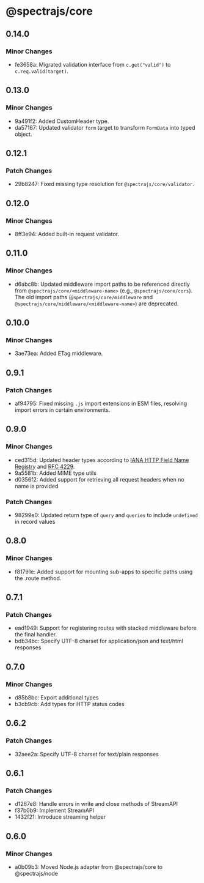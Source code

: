 # @spectrajs/core

## 0.14.0

### Minor Changes

- fe3658a: Migrated validation interface from `c.get("valid")` to `c.req.valid(target)`.

## 0.13.0

### Minor Changes

- 9a491f2: Added CustomHeader type.
- da57167: Updated validator `form` target to transform `FormData` into typed object.

## 0.12.1

### Patch Changes

- 29b8247: Fixed missing type resolution for `@spectrajs/core/validator`.

## 0.12.0

### Minor Changes

- 8ff3e94: Added built-in request validator.

## 0.11.0

### Minor Changes

- d6abc8b: Updated middleware import paths to be referenced directly from `@spectrajs/core/<middleware-name>` (e.g., `@spectrajs/core/cors`). The old import paths (`@spectrajs/core/middleware` and `@spectrajs/core/middleware/<middleware-name>`) are deprecated.

## 0.10.0

### Minor Changes

- 3ae73ea: Added ETag middleware.

## 0.9.1

### Patch Changes

- af94795: Fixed missing `.js` import extensions in ESM files, resolving import errors in certain environments.

## 0.9.0

### Minor Changes

- ced315d: Updated header types according to [IANA HTTP Field Name Registry](https://www.iana.org/assignments/http-fields/http-fields.xhtml) and [RFC 4229](https://datatracker.ietf.org/doc/html/rfc4229).
- 9a5581b: Added MIME type utils
- d0356f2: Added support for retrieving all request headers when no name is provided

### Patch Changes

- 98299e0: Updated return type of `query` and `queries` to include `undefined` in record values

## 0.8.0

### Minor Changes

- f81791e: Added support for mounting sub-apps to specific paths using the .route method.

## 0.7.1

### Patch Changes

- ead1949: Support for registering routes with stacked middleware before the final handler.
- bdb34bc: Specify UTF-8 charset for application/json and text/html responses

## 0.7.0

### Minor Changes

- d85b8bc: Export additional types
- b3cb9cb: Add types for HTTP status codes

## 0.6.2

### Patch Changes

- 32aee2a: Specify UTF-8 charset for text/plain responses

## 0.6.1

### Patch Changes

- d1267e8: Handle errors in write and close methods of StreamAPI
- f37b0b9: Implement StreamAPI
- 1432f21: Introduce streaming helper

## 0.6.0

### Minor Changes

- a0b09b3: Moved Node.js adapter from @spectrajs/core to @spectrajs/node
